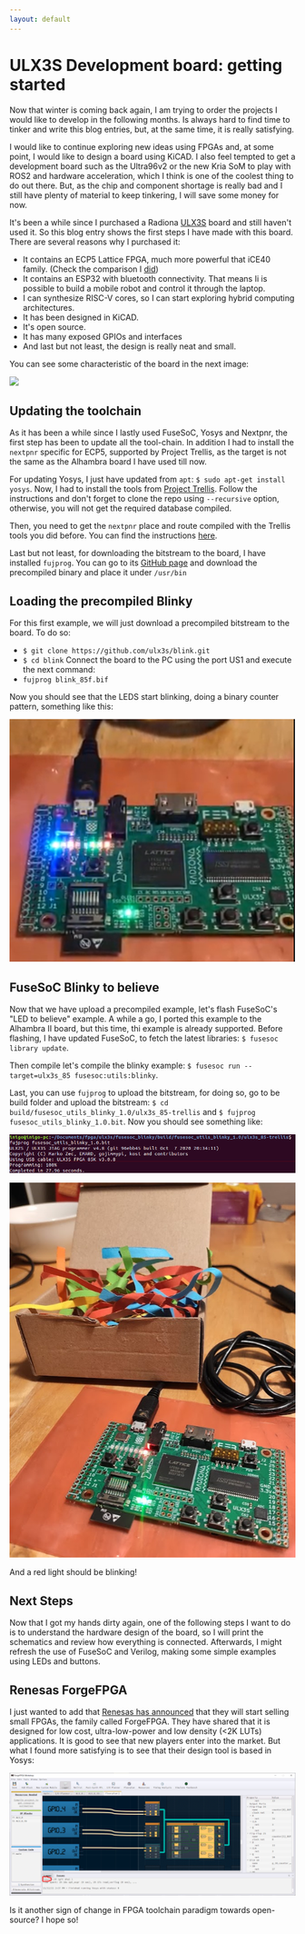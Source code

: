 ```yaml
---
layout: default
---
```

# ULX3S Development board: getting started

Now that winter is coming back again, I am trying to order the projects I would like to develop in the following months. Is always hard to find time to tinker and write this blog entries, but, at the same time, it is really satisfying.

I would like to continue exploring new ideas using FPGAs and, at some point, I would like to design a board using KiCAD. I also feel tempted to get a development board such as the Ultra96v2 or the new Kria SoM to play with ROS2 and hardware acceleration, which I think is one of the coolest thing to do out there. But, as the chip and component shortage is really bad and I still have plenty of material to keep tinkering, I will save some money for now.

It's been a while since I purchased a Radiona [ULX3S](https://radiona.org/ulx3s/) board and still haven't used it. So this blog entry shows the first steps I have made with this board.
There are several reasons why I purchased it:

- It contains an ECP5 Lattice FPGA, much more powerful that iCE40 family. (Check the comparison I [did](fpga-boards))
- It contains an ESP32 with bluetooth connectivity. That means Ii is possible to build a mobile robot and control it through the laptop.
- I can synthesize RISC-V cores, so I can start exploring hybrid computing architectures.
- It has been designed in KiCAD.
- It's open source.
- It has many exposed GPIOs and interfaces
- And last but not least, the design is really neat and small.

You can see some characteristic of the board in the next image:

![](https://radiona.org/ulx3s/assets/img/legend.png)

## Updating the toolchain

As it has been a while since I lastly used FuseSoC, Yosys and Nextpnr, the first step has been to update all the tool-chain. In addition I had to install the `nextpnr` specific for ECP5, supported by Project Trellis, as the target is not the same as the Alhambra board I have used till now.

For updating Yosys, I just have updated from `apt`: `$ sudo apt-get install yosys`. Now, I had to install the tools from [Project Trellis](https://github.com/YosysHQ/prjtrellis). Follow the instructions and don't forget to clone the repo using `--recursive` option, otherwise, you will not get the required database compiled.

Then, you need to get the `nextpnr` place and route compiled with the Trellis tools you did before. You can find the instructions [here](https://github.com/YosysHQ/nextpnr#nextpnr-ecp5).

Last but not least, for downloading the bitstream to the board, I have installed `fujprog`. You can go to its [GitHub page](https://github.com/kost/fujprog/releases) and download the precompiled binary and place it under `/usr/bin`

## Loading the precompiled Blinky

For this first example, we will just download a precompiled bitstream to the board. To do so:

- `$ git clone https://github.com/ulx3s/blink.git`
- `$ cd blink`
Connect the board to the PC using the port US1 and execute the next command:
- `fujprog blink_85f.bif`

Now you should see that the LEDS start blinking, doing a binary counter pattern, something like this:

![](img/ulx3s_blinky.png)

## FuseSoC Blinky to believe

Now that we have upload a precompiled example, let's flash FuseSoC's "LED to believe" example. A while a go, I ported this example to the Alhambra II board, but this time, thi example is already supported.
Before flashing, I have updated FuseSoC, to fetch the latest libraries: `$ fusesoc library update`.

Then compile let's compile the blinky example: `$ fusesoc run --target=ulx3s_85 fusesoc:utils:blinky`.

Last, you can use `fujprog` to upload the bitstream, for doing so, go to be build folder and upload the bitstream: `$ cd build/fusesoc_utils_blinky_1.0/ulx3s_85-trellis` and `$ fujprog fusesoc_utils_blinky_1.0.bit`. Now you should see something like:

![](img/fujprog_blinky.png)

![](img/ulx3s_fusesoc_blinky.png)

And a red light should be blinking!

## Next Steps

Now that I got my hands dirty again, one of the following steps I want to do is to understand the hardware design of the board, so I will print the schematics and review how everything is connected. Afterwards, I might refresh the use of FuseSoC and Verilog, making some simple examples using LEDs and buttons.

## Renesas ForgeFPGA

I just wanted to add that [Renesas has announced](https://www.renesas.com/eu/en/about/press-room/renesas-enters-fpga-market-first-ultra-low-power-low-cost-family-addressing-low-density-high-volume) that they will start selling small FPGAs, the family called ForgeFPGA. They have shared that it is designed for low cost, ultra-low-power and low density (<2K LUTs) applications. It is good to see that new players enter into the market. But what I found more satisfying is to see that their design tool is based in Yosys:

![](img/renesas.png)

Is it another sign of change in FPGA toolchain paradigm towards open-source? I hope so!
